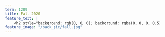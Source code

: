 ```yaml
---
term: 1209
title: Fall 2020
feature_text: |
    <h2 style="background: rgb(0, 0, 0); background: rgba(0, 0, 0, 0.5); color: #FDD54F; padding: 10px;">Fall 2020</h2>
feature_image: "/back_pic/fall.jpg"
---
```

